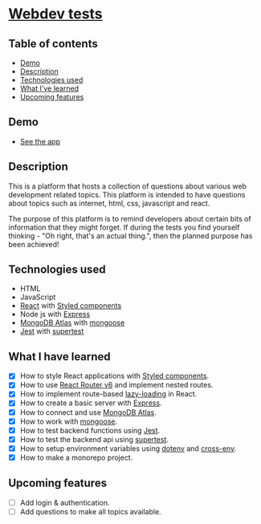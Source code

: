 # [Webdev tests](https://webdevtest.org/)

## Table of contents

- [Demo](#demo)
- [Description](#description)
- [Technologies used](#technologies-used)
- [What I've learned](#what-i-have-learned)
- [Upcoming features](#upcoming-features)

## Demo

- [See the app](https://webdevtest.org/)

## Description

This is a platform that hosts a collection of questions about various web development related topics. This platform is intended to have questions about topics such as internet, html, css, javascript and react.

The purpose of this platform is to remind developers about certain bits of information that they might forget. If during the tests you find yourself thinking - "Oh right, that's an actual thing.", then the planned purpose has been achieved!

## Technologies used

- HTML
- JavaScript
- [React](https://reactjs.org/) with [Styled components](https://styled-components.com/)
- Node js with [Express](https://expressjs.com/)
- [MongoDB Atlas](https://www.mongodb.com/atlas) with [mongoose](https://mongoosejs.com/)
- [Jest](https://jestjs.io/) with [supertest](https://github.com/visionmedia/supertest)

## What I have learned

- [x] How to style React applications with [Styled components](https://styled-components.com/).
- [x] How to use [React Router v6](https://reactrouter.com/docs/en/v6/getting-started/overview) and implement nested routes.
- [x] How to implement route-based [lazy-loading](https://reactjs.org/docs/code-splitting.html) in React.
- [x] How to create a basic server with [Express](https://expressjs.com/).
- [x] How to connect and use [MongoDB Atlas](https://www.mongodb.com/atlas).
- [x] How to work with [mongoose](https://mongoosejs.com/).
- [x] How to test backend functions using [Jest](https://jestjs.io/).
- [x] How to test the backend api using [supertest](https://github.com/visionmedia/supertest).
- [x] How to setup environment variables using [dotenv](https://github.com/motdotla/dotenv) and [cross-env](https://github.com/kentcdodds/cross-env).
- [x] How to make a monorepo project.

## Upcoming features

- [ ] Add login & authentication.
- [ ] Add questions to make all topics available.
